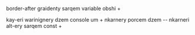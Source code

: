 border-after graidenty sarqem variable obshi +

kay-eri warinignery dzem console um +
nkarnery porcem dzem --
nkarneri alt-ery sarqem const + 